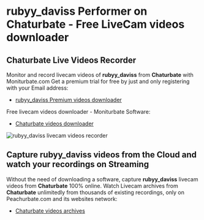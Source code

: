 # rubyy_daviss Performer on Chaturbate - Free LiveCam videos downloader

## Chaturbate Live Videos Recorder

Monitor and record livecam videos of **rubyy_daviss** from **Chaturbate** with Moniturbate.com
Get a premium trial for free by just and only registering with your Email address:
* [rubyy_daviss Premium videos downloader](https://moniturbate.com/request-demo-licence-key.html)

Free livecam videos downloader - Moniturbate Software:
* [Chaturbate videos downloader](https://moniturbate.com/moniturbate-download-software.html)

![rubyy_daviss livecam videos recorder](https://peachurnet.com/templates/moniturbate-software.png)


## Capture rubyy_daviss videos from the Cloud and watch your recordings on Streaming

Without the need of downloading a software, capture **rubyy_daviss** livecam videos from **Chaturbate** 100% online.
Watch Livecam archives from **Chaturbate** unlimitedly from thousands of existing recordings, only on Peachurbate.com and its websites network:
* [Chaturbate videos archives](https://peachurnet.com/)